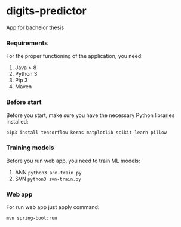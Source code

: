 # digits-predictor
App for bachelor thesis

### Requirements
For the proper functioning of the application, you need: 
1. Java > 8
2. Python 3
3. Pip 3
4. Maven

### Before start
Before you start, make sure you have the necessary Python libraries installed:
```bash
pip3 install tensorflow keras matplotlib scikit-learn pillow
```

### Training models
Before you run web app, you need to train ML models:
1. ANN ```python3 ann-train.py```
2. SVN ```python3 svn-train.py```

### Web app
For run web app just apply command:
```bash
mvn spring-boot:run
```